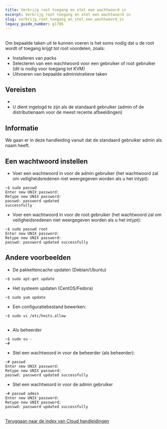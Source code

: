 ```yaml
---
title: Verkrijg root toegang en stel een wachtwoord in
excerpt: Verkrijg root toegang en stel een wachtwoord in
slug: verkrijg_root_toegang_en_stel_een_wachtwoord_in
legacy_guide_number: g1786
---
```



## 
Om bepaalde taken uit te kunnen voeren is het soms nodig dat u de root wordt of toegang krijgt tot root voordelen, zoals:

- Installeren van packs
- Selecteren van een wachtwoord voor een gebruiker of root gebruiker (dit is nodig voor toegang tot KVM)
- Uitvoeren van bepaalde administratieve taken




## Vereisten

- []({legacy}1775)
- U dient ingelogd te zijn als de standaard gebruiker (admin of de distributienaam voor de meest recente afbeeldingen)



## Informatie
We gaan er in deze handleiding vanuit dat de standaard gebruiker admin als naam heeft.


## Een wachtwoord instellen

- Voer een wachtwoord in voor de admin gebruiker (het wachtwoord zal om veiligheidsredenen niet weergegeven worden als u het intypt): 

```
~$ sudo passwd
Enter new UNIX password:
Retype new UNIX password:
passwd: password updated 
successfully
```


- Voer een wachtwoord in voor de root gebruiker (het wachtwoord zal om veiligheidsredenen niet weergegeven worden als u het intypt):

```
~$ sudo passwd root
Enter new UNIX password:
Retype new UNIX password:
passwd: password updated successfully
```





## Andere voorbeelden

- De pakkettencache updaten (Debian/Ubuntu)

```
~$ sudo apt-get update
```


- Het systeem updaten (CentOS/Fedora)

```
~$ sudo yum update
```


- Een configuratiebestand bewerken:

```
~$ sudo vi /etc/hosts.allow
```





## 

- Als beheerder

```
~$ sudo su -
~#
```


- Stel een wachtwoord in voor de beheerder (als beheerder):

```
~# passwd
Enter new UNIX password:
Retype new UNIX password:
passwd: password updated successfully
```


- Stel een wachtwoord in voor de admin gebruiker

```
~# passwd admin
Enter new UNIX password:
Retype new UNIX password:
passwd: password updated successfully
```





## 
[Teruggaan naar de index van Cloud handleidingen]({legacy}1785)


